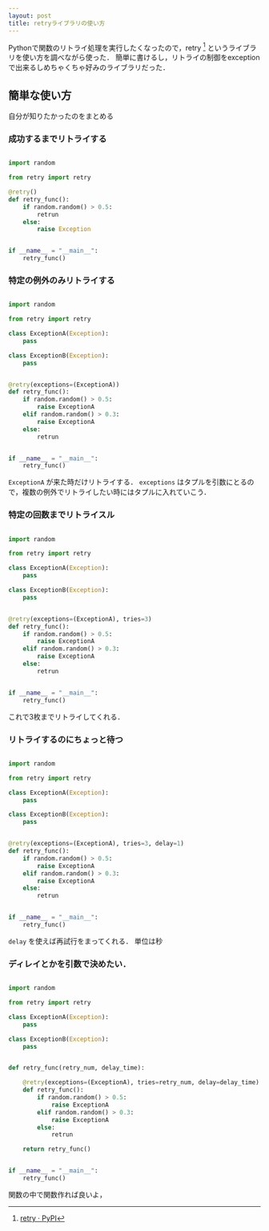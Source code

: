 ```yaml
---
layout: post
title: retryライブラリの使い方
---
```


Pythonで関数のリトライ処理を実行したくなったので，retry [^1] というライブラリを使い方を調べながら使った．
簡単に書けるし，リトライの制御をexceptionで出来るしめちゃくちゃ好みのライブラリだった．

## 簡単な使い方
自分が知りたかったのをまとめる

### 成功するまでリトライする
```python

import random

from retry import retry

@retry()
def retry_func():
    if random.random() > 0.5:
        retrun
    else:
        raise Exception


if __name__ = "__main__":
    retry_func()
```


### 特定の例外のみリトライする
```python

import random

from retry import retry

class ExceptionA(Exception):
    pass

class ExceptionB(Exception):
    pass


@retry(exceptions=(ExceptionA))
def retry_func():
    if random.random() > 0.5:
        raise ExceptionA
    elif random.random() > 0.3:
        raise ExceptionA
    else:
        retrun


if __name__ = "__main__":
    retry_func()
```

`ExceptionA` が来た時だけリトライする．
`exceptions` はタプルを引数にとるので，複数の例外でリトライしたい時にはタプルに入れていこう．


### 特定の回数までリトライスル

```python

import random

from retry import retry

class ExceptionA(Exception):
    pass

class ExceptionB(Exception):
    pass


@retry(exceptions=(ExceptionA), tries=3)
def retry_func():
    if random.random() > 0.5:
        raise ExceptionA
    elif random.random() > 0.3:
        raise ExceptionA
    else:
        retrun


if __name__ = "__main__":
    retry_func()
```

これで3枚までリトライしてくれる．


### リトライするのにちょっと待つ

```python

import random

from retry import retry

class ExceptionA(Exception):
    pass

class ExceptionB(Exception):
    pass


@retry(exceptions=(ExceptionA), tries=3, delay=1)
def retry_func():
    if random.random() > 0.5:
        raise ExceptionA
    elif random.random() > 0.3:
        raise ExceptionA
    else:
        retrun


if __name__ = "__main__":
    retry_func()
```


`delay` を使えば再試行をまってくれる．
単位は秒


### ディレイとかを引数で決めたい．

```python

import random

from retry import retry

class ExceptionA(Exception):
    pass

class ExceptionB(Exception):
    pass


def retry_func(retry_num, delay_time):

    @retry(exceptions=(ExceptionA), tries=retry_num, delay=delay_time)
    def retry_func():
        if random.random() > 0.5:
            raise ExceptionA
        elif random.random() > 0.3:
            raise ExceptionA
        else:
            retrun

    return retry_func()


if __name__ = "__main__":
    retry_func()
```
関数の中で関数作れば良いよ，


[^1]: [retry · PyPI](https://pypi.org/project/retry/)
